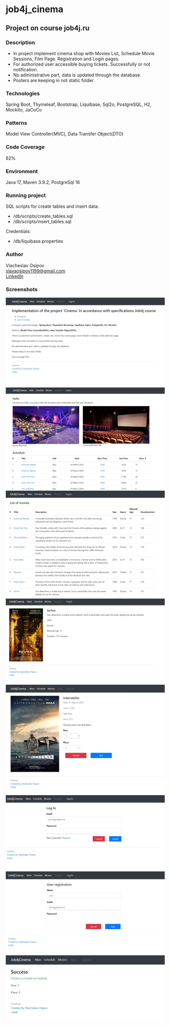 # job4j_cinema
## Project on course job4j.ru
### Description
* In project implement cinema shop with Movies List, Schedule Movie Sessions, Film Page.
Registration and Login pages. 
* For authorized user accessible buying tickets. Successfully or not notification.
* No administrative part, data is updated through the database.
* Posters are keeping in not static folder.

### Technologies
Spring Boot, Thymeleaf, Bootstrap, Liquibase, Sql2o, PostgreSQL, H2, Mockito, JaCoCo

### Patterns
Model View Controller(MVC), Data Transfer Object(DTO)

### Code Coverage
62%

### Environment
Java 17, Maven 3.9.2, PostgreSql 16

### Running project
SQL scripts for create tables and insert data: 
* /db/scripts/create_tables.sql
* /db/scripts/insert_tables.sql

Credentials:
* /db/liquibase.properties

### Author
Viacheslav Osipov  
[slavaosipov1199@gmail.com](mailto:slavaosipov1199@gmail.com)  
[LinkedIn](https://www.linkedin.com/in/viacheslav-osipov-67806ab3/)

### Screenshots
![Main page](screenshots/main.jpg)
![Schedule](screenshots/schedule.jpg)
![Movies list](screenshots/listmovies.jpg)
![Movie page](screenshots/moviepage.jpg)
![Buy ticket](screenshots/orderticket.jpg)
![Login](screenshots/login.jpg)
![Register](screenshots/register.jpg)
![Success](screenshots/success.jpg)
